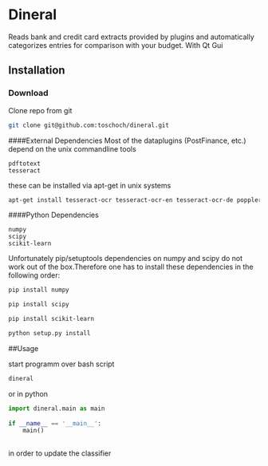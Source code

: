 # Dineral
Reads bank and credit card extracts provided by plugins and automatically categorizes entries for comparison with your budget. With Qt Gui

## Installation
### Download
Clone repo from git
```bash
git clone git@github.com:toschoch/dineral.git
```

####External Dependencies
Most of the dataplugins (PostFinance, etc.) depend on the unix commandline tools
```text
pdftotext
tesseract
```
these can be installed via apt-get in unix systems
```bash
apt-get install tesseract-ocr tesseract-ocr-en tesseract-ocr-de poppler-utils pkg-config
```

####Python Dependencies
```text
numpy
scipy
scikit-learn
```
Unfortunately pip/setuptools dependencies on numpy and scipy do not work out of the box.Therefore one has to install these dependencies in the following order:
```bash
pip install numpy
``` 
```bash
pip install scipy
```
```bash
pip install scikit-learn
```
```bash
python setup.py install
```


##Usage

start programm over bash script
```bash
dineral
```

or in python
```python
import dineral.main as main
    
if __name__ == '__main__':
    main()
    
```

in order to update the classifier



